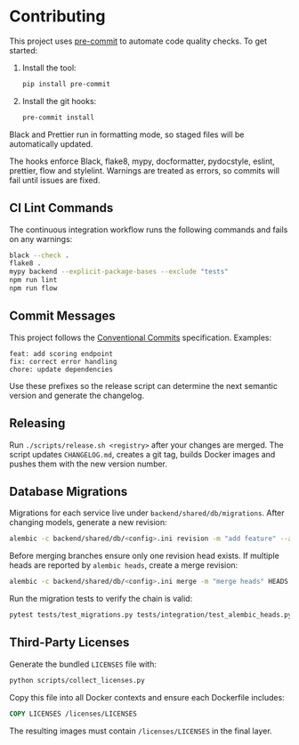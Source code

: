 # Contributing

This project uses [pre-commit](https://pre-commit.com/) to automate code quality checks.
To get started:

1. Install the tool:
   ```bash
   pip install pre-commit
   ```
2. Install the git hooks:
   ```bash
   pre-commit install
   ```

Black and Prettier run in formatting mode, so staged files will be automatically
updated.

The hooks enforce Black, flake8, mypy, docformatter, pydocstyle, eslint, prettier, flow and stylelint. Warnings are treated as errors, so commits will fail until issues are fixed.

## CI Lint Commands

The continuous integration workflow runs the following commands and fails on any warnings:

```bash
black --check .
flake8 .
mypy backend --explicit-package-bases --exclude "tests"
npm run lint
npm run flow
```

## Commit Messages

This project follows the [Conventional Commits](https://www.conventionalcommits.org/) specification. Examples:

```
feat: add scoring endpoint
fix: correct error handling
chore: update dependencies
```

Use these prefixes so the release script can determine the next semantic version and generate the changelog.

## Releasing

Run `./scripts/release.sh <registry>` after your changes are merged. The script updates `CHANGELOG.md`, creates a git tag, builds Docker images and pushes them with the new version number.

## Database Migrations

Migrations for each service live under `backend/shared/db/migrations`. After changing models, generate a new revision:

```bash
alembic -c backend/shared/db/<config>.ini revision -m "add feature" --autogenerate
```

Before merging branches ensure only one revision head exists. If multiple heads are reported by `alembic heads`, create a merge revision:

```bash
alembic -c backend/shared/db/<config>.ini merge -m "merge heads" HEADS
```

Run the migration tests to verify the chain is valid:

```bash
pytest tests/test_migrations.py tests/integration/test_alembic_heads.py
```


## Third-Party Licenses

Generate the bundled `LICENSES` file with:

```bash
python scripts/collect_licenses.py
```

Copy this file into all Docker contexts and ensure each Dockerfile includes:

```Dockerfile
COPY LICENSES /licenses/LICENSES
```

The resulting images must contain `/licenses/LICENSES` in the final layer.

